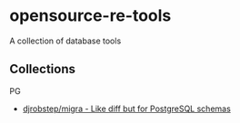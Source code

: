 # opensource-re-tools

A collection of database tools

## Collections

PG

* [djrobstep/migra - Like diff but for PostgreSQL schemas](https://github.com/djrobstep/migra)
